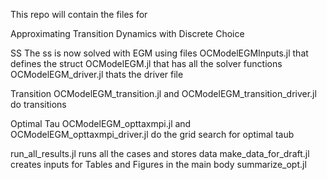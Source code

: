 This repo will contain the files for

Approximating Transition Dynamics with Discrete Choice


SS
The ss is now solved with EGM
using files 
OCModelEGMInputs.jl that defines the struct
OCModelEGM.jl that has all the solver functions
OCModelEGM_driver.jl thats the driver file

Transition
OCModelEGM_transition.jl and OCModelEGM_transition_driver.jl do transitions

Optimal Tau
OCModelEGM_opttaxmpi.jl and  OCModelEGM_opttaxmpi_driver.jl do the grid search for optimal taub

run_all_results.jl runs all the cases and stores data
make_data_for_draft.jl creates inputs for Tables and Figures in the main body
summarize_opt.jl 

